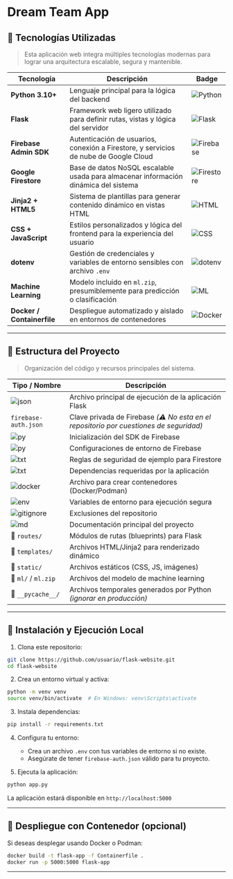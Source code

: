 
# Dream Team App

## 🧠 Tecnologías Utilizadas

> Esta aplicación web integra múltiples tecnologías modernas para lograr una arquitectura escalable, segura y mantenible.

| Tecnología              | Descripción                                                                                             | Badge |
|------------------------|---------------------------------------------------------------------------------------------------------|--------|
| **Python 3.10+**        | Lenguaje principal para la lógica del backend                                                           | ![Python](https://img.shields.io/badge/Python-3.10+-blue?logo=python&logoColor=white) |
| **Flask**              | Framework web ligero utilizado para definir rutas, vistas y lógica del servidor                        | ![Flask](https://img.shields.io/badge/Flask-Web_Framework-black?logo=flask) |
| **Firebase Admin SDK** | Autenticación de usuarios, conexión a Firestore, y servicios de nube de Google Cloud                    | ![Firebase](https://img.shields.io/badge/Firebase-Admin_SDK-yellow?logo=firebase) |
| **Google Firestore**    | Base de datos NoSQL escalable usada para almacenar información dinámica del sistema                    | ![Firestore](https://img.shields.io/badge/Google_Firestore-NoSQL_Database-orange?logo=google-cloud) |
| **Jinja2 + HTML5**      | Sistema de plantillas para generar contenido dinámico en vistas HTML                                    | ![HTML](https://img.shields.io/badge/HTML-Jinja2-blue?logo=html5) |
| **CSS + JavaScript**    | Estilos personalizados y lógica del frontend para la experiencia del usuario                            | ![CSS](https://img.shields.io/badge/CSS-JS-yellow?logo=css3) |
| **dotenv**              | Gestión de credenciales y variables de entorno sensibles con archivo `.env`                            | ![dotenv](https://img.shields.io/badge/dotenv-Env_Variables-brightgreen) |
| **Machine Learning**    | Modelo incluido en `ml.zip`, presumiblemente para predicción o clasificación                           | ![ML](https://img.shields.io/badge/Machine_Learning-Model_Zip-lightgrey) |
| **Docker / Containerfile** | Despliegue automatizado y aislado en entornos de contenedores                                    | ![Docker](https://img.shields.io/badge/Docker-Containerfile-2496ED?logo=docker&logoColor=white) |


---

## 📁 Estructura del Proyecto

> Organización del código y recursos principales del sistema.

| Tipo / Nombre                       | Descripción                                                                 |
|------------------------------------|-----------------------------------------------------------------------------|
| ![json](https://img.shields.io/badge/firebase-auth.json-lightgrey)  | Archivo principal de ejecución de la aplicación Flask                        |
| `firebase-auth.json` | Clave privada de Firebase *(⚠️ No esta en el repositorio por cuestiones de seguridad)* |
| ![py](https://img.shields.io/badge/firebase_client.py-%20-blue?logo=python&logoColor=white)  | Inicialización del SDK de Firebase                                          |
| ![py](https://img.shields.io/badge/firebase_config.py-%20-blue?logo=python&logoColor=white)  | Configuraciones de entorno de Firebase                                      |
| ![txt](https://img.shields.io/badge/firestore_rules_example.txt-%20-lightgrey) | Reglas de seguridad de ejemplo para Firestore                              |
| ![txt](https://img.shields.io/badge/requirements.txt-%20-critical)  | Dependencias requeridas por la aplicación                                   |
| ![docker](https://img.shields.io/badge/Containerfile-%20-blue?logo=docker)  | Archivo para crear contenedores (Docker/Podman)                             |
| ![env](https://img.shields.io/badge/.env-%20-green) | Variables de entorno para ejecución segura                                  |
| ![gitignore](https://img.shields.io/badge/.gitignore-%20-lightgrey)  | Exclusiones del repositorio                                                 |
| ![md](https://img.shields.io/badge/README.md-%20-blue?logo=markdown&logoColor=white)  | Documentación principal del proyecto                                        |
| 📁 `routes/`                        | Módulos de rutas (blueprints) para Flask                                    |
| 📁 `templates/`                     | Archivos HTML/Jinja2 para renderizado dinámico                              |
| 📁 `static/`                        | Archivos estáticos (CSS, JS, imágenes)                                      |
| 📁 `ml/` / `ml.zip`                 | Archivos del modelo de machine learning                                     |
| 📁 `__pycache__/`                  | Archivos temporales generados por Python *(ignorar en producción)*         |


---

## 🚀 Instalación y Ejecución Local

1. Clona este repositorio:

```bash
git clone https://github.com/usuario/flask-website.git
cd flask-website
```

2. Crea un entorno virtual y activa:

```bash
python -m venv venv
source venv/bin/activate  # En Windows: venv\Scripts\activate
```

3. Instala dependencias:

```bash
pip install -r requirements.txt
```

4. Configura tu entorno:
   - Crea un archivo `.env` con tus variables de entorno si no existe.
   - Asegúrate de tener `firebase-auth.json` válido para tu proyecto.

5. Ejecuta la aplicación:

```bash
python app.py
```

La aplicación estará disponible en `http://localhost:5000`

---

## 🧪 Despliegue con Contenedor (opcional)

Si deseas desplegar usando Docker o Podman:

```bash
docker build -t flask-app -f Containerfile .
docker run -p 5000:5000 flask-app
```

---











